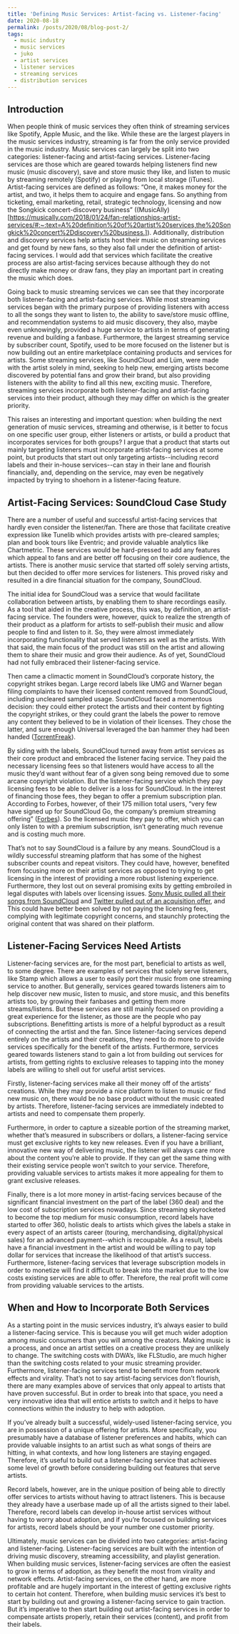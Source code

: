 ```yaml
---
title: 'Defining Music Services: Artist-facing vs. Listener-facing'
date: 2020-08-18
permalink: /posts/2020/08/blog-post-2/
tags:
  - music industry
  - music services
  - juko
  - artist services
  - listener services
  - streaming services
  - distribution services
---
```


## Introduction

When people think of music services they often think of streaming services like Spotify, Apple Music, and the like. While these are the largest players in the music services industry, streaming is far from the only service provided in the music industry. Music services can largely be split into two categories: listener-facing and artist-facing services. Listener-facing services are those which are geared towards helping listeners find new music (music discovery), save and store music they like, and listen to music by streaming remotely (Spotify) or playing from local storage (iTunes). Artist-facing services are defined as follows: “One, it makes money for the artist, and two, it helps them to acquire and engage fans. So anything from ticketing, email marketing, retail, strategic technology, licensing and now the Songkick concert-discovery business” ((MusicAlly)[https://musically.com/2018/01/24/fan-relationships-artist-services/#:~:text=A%20definition%20of%20artist%20services,the%20Songkick%20concert%2Ddiscovery%20business.]). Additionally, distribution and discovery services help artists host their music on streaming services and get found by new fans, so they also fall under the definition of artist-facing services. I would add that services which facilitate the creative process are also artist-facing services because although they do not directly make money or draw fans, they play an important part in creating the music which does.

Going back to music streaming services we can see that they incorporate both listener-facing and artist-facing services. While most streaming services began with the primary purpose of providing listeners with access to all the songs they want to listen to, the ability to save/store music offline, and recommendation systems to aid music discovery, they also, maybe even unknowingly, provided a huge service to artists in terms of generating revenue and building a fanbase. Furthermore, the largest streaming service by subscriber count, Spotify, used to be more focused on the listener but is now building out an entire marketplace containing products and services for artists. Some streaming services, like SoundCloud and Lüm, were made with the artist solely in mind, seeking to help new, emerging artists become discovered by potential fans and grow their brand, but also providing listeners with the ability to find all this new, exciting music. Therefore, streaming services incorporate both listener-facing and artist-facing services into their product, although they may differ on which is the greater priority.

This raises an interesting and important question: when building the next generation of music services, streaming and otherwise, is it better to focus on one specific user group, either listeners or artists, or build a product that incorporates services for both groups? I argue that a product that starts out mainly targeting listeners must incorporate artist-facing services at some point, but products that start out only targeting artists--including record labels and their in-house services--can stay in their lane and flourish financially, and, depending on the service, may even be negatively impacted by trying to shoehorn in a listener-facing feature.

## Artist-Facing Services: SoundCloud Case Study

There are a number of useful and successful artist-facing services that hardly even consider the listener/fan. There are those that facilitate creative expression like Tunelib which provides artists with pre-cleared samples; plan and book tours like Eventric; and provide valuable analytics like Chartmetric. These services would be hard-pressed to add any features which appeal to fans and are better off focusing on their core audience, the artists. There is another music service that started off solely serving artists, but then decided to offer more services for listeners. This proved risky and resulted in a dire financial situation for the company, SoundCloud.

The initial idea for SoundCloud was a service that would facilitate collaboration between artists, by enabling them to share recordings easily. As a tool that aided in the creative process, this was, by definition, an artist-facing service. The founders were, however, quick to realize the strength of their product as a platform for artists to self-publish their music and allow people to find and listen to it. So, they were almost immediately incorporating functionality that served listeners as well as the artists. With that said, the main focus of the product was still on the artist and allowing them to share their music and grow their audience. As of yet, SoundCloud had not fully embraced their listener-facing service.

Then came a climactic moment in SoundCloud’s corporate history, the copyright strikes began. Large record labels like UMG and Warner began filing complaints to have their licensed content removed from SoundCloud, including uncleared sampled usage. SoundCloud faced a momentous decision: they could either protect the artists and their content by fighting the copyright strikes, or they could grant the labels the power to remove any content they believed to be in violation of their licenses. They chose the latter, and sure enough Universal leveraged the ban hammer they had been handed ([TorrentFreak](https://torrentfreak.com/record-labels-can-remove-soundcoud-tracks-without-oversight-140703/)).

By siding with the labels, SoundCloud turned away from artist services as their core product and embraced the listener facing service. They paid the necessary licensing fees so that listeners would have access to all the music they’d want without fear of a given song being removed due to some arcane copyright violation. But the listener-facing service which they pay licensing fees to be able to deliver is a loss for SoundCloud. In the interest of financing those fees, they began to offer a premium subscription plan. According to Forbes, however, of their 175 million total users, “very few have signed up for SoundCloud Go, the company’s premium streaming offering” ([Forbes](https://www.forbes.com/sites/hughmcintyre/2018/05/25/the-top-10-streaming-music-services-by-number-of-users/#554ab0bc5178)). So the licensed music they pay to offer, which you can only listen to with a premium subscription, isn’t generating much revenue and is costing much more.

That’s not to say SoundCloud is a failure by any means. SoundCloud is a wildly successful streaming platform that has some of the highest subscriber counts and repeat visitors. They could have, however, benefited from focusing more on their artist services as opposed to trying to get licensing in the interest of providing a more robust listening experience. Furthermore, they lost out on several promising exits by getting embroiled in legal disputes with labels over licensing issues. [Sony Music pulled all their songs from SoundCloud](https://www.theverge.com/2015/5/6/8561781/soundcloud-sony-music-negotiation-breakdown-songs-pulled) and [Twitter pulled out of an acquisition offer](https://www.theverge.com/2014/5/20/5735828/twitters-plans-to-purchase-soundcloud-have-evaporated-claims-report), and  This could have better been solved by not paying the licensing fees, complying with legitimate copyright concerns, and staunchly protecting the original content that was shared on their platform.

## Listener-Facing Services Need Artists

Listener-facing services are, for the most part, beneficial to artists as well, to some degree. There are examples of services that solely serve listeners, like Stamp which allows a user to easily port their music from one streaming service to another. But generally, services geared towards listeners aim to help discover new music, listen to music, and store music, and this benefits artists too, by growing their fanbases and getting them more streams/listens. But these services are still mainly focused on providing a great experience for the listener, as those are the people who pay subscriptions. Benefitting artists is more of a helpful byproduct as a result of connecting the artist and the fan. Since listener-facing services depend entirely on the artists and their creations, they need to do more to provide services specifically for the benefit of the artists. Furthermore, services geared towards listeners stand to gain a lot from building out services for artists, from getting rights to exclusive releases to tapping into the money labels are willing to shell out for useful artist services.

Firstly, listener-facing services make all their money off of the artists’ creations. While they may provide a nice platform to listen to music or find new music on, there would be no base product without the music created by artists. Therefore, listener-facing services are immediately indebted to artists and need to compensate them properly.

Furthermore, in order to capture a sizeable portion of the streaming market, whether that’s measured in subscribers or dollars, a listener-facing service must get exclusive rights to key new releases. Even if you have a brilliant, innovative new way of delivering music, the listener will always care more about the content you’re able to provide. If they can get the same thing with their existing service people won’t switch to your service. Therefore, providing valuable services to artists makes it more appealing for them to grant exclusive releases.

Finally, there is a lot more money in artist-facing services because of the significant financial investment on the part of the label (360 deal) and the low cost of subscription services nowadays. Since streaming skyrocketed to become the top medium for music consumption, record labels have started to offer 360, holistic deals to artists which gives the labels a stake in every aspect of an artists career (touring, merchandising, digital/physical sales) for an advanced payment--which is recoupable. As a result, labels have a financial investment in the artist and would be willing to pay top dollar for services that increase the likelihood of that artist’s success. Furthermore, listener-facing services that leverage subscription models in order to monetize will find it difficult to break into the market due to the low costs existing services are able to offer. Therefore, the real profit will come from providing valuable services to the artists.

## When and How to Incorporate Both Services

As a starting point in the music services industry, it’s always easier to build a listener-facing service. This is because you will get much wider adoption among music consumers than you will among the creators. Making music is a process, and once an artist settles on a creative process they are unlikely to change. The switching costs with DWA’s, like FLStudio, are much higher than the switching costs related to your music streaming provider. Furthermore, listener-facing services tend to benefit more from network effects and virality. That’s not to say artist-facing services don’t flourish, there are many examples above of services that only appeal to artists that have proven successful. But in order to break into that space, you need a very innovative idea that will entice artists to switch and it helps to have connections within the industry to help with adoption.

If you’ve already built a successful, widely-used listener-facing service, you are in possession of a unique offering for artists. More specifically, you presumably have a database of listener preferences and habits, which can provide valuable insights to an artist such as what songs of theirs are hitting, in what contexts, and how long listeners are staying engaged. Therefore, it’s useful to build out a listener-facing service that achieves some level of growth before considering building out features that serve artists.

Record labels, however, are in the unique position of being able to directly offer services to artists without having to attract listeners. This is because they already have a userbase made up of all the artists signed to their label. Therefore, record labels can develop in-house artist services without having to worry about adoption, and if you’re focused on building services for artists, record labels should be your number one customer priority.

Ultimately, music services can be divided into two categories: artist-facing and listener-facing. Listener-facing services are built with the intention of driving music discovery, streaming accessibility, and playlist generation. When building music services, listener-facing services are often the easiest to grow in terms of adoption, as they benefit the most from virality and network effects. Artist-facing services, on the other hand, are more profitable and are hugely important in the interest of getting exclusive rights to certain hot content. Therefore, when building music services it’s best to start by building out and growing a listener-facing service to gain traction. But it’s imperative to then start building out artist-facing services in order to compensate artists properly, retain their services (content), and profit from their labels.
